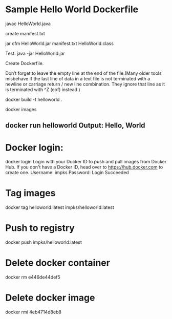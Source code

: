 # Sample Hello World Dockerfile

javac HelloWorld.java

create manifest.txt

jar cfm HelloWorld.jar manifest.txt HelloWorld.class

Test: java -jar HelloWorld.jar


Create Dockerfile.

Don’t forget to leave the empty line at the end of the file.(Many older tools misbehave if the last line of data in a text file is not terminated with a newline or carriage return / new line combination. They ignore that line as it is terminated with ^Z (eof) instead.)

docker build -t helloworld .

docker images

docker run helloworld
Output: Hello, World
-----------------------------------------------

# Docker login:
docker login
Login with your Docker ID to push and pull images from Docker Hub. If you don't have a Docker ID, head over to https://hub.docker.com to create one.
Username: impks
Password:
Login Succeeded

# Tag images
docker tag helloworld:latest impks/helloworld:latest

# Push to registry
docker push impks/helloworld:latest

# Delete docker container
docker rm e446de44def5

# Delete docker image
docker rmi 4eb4714d8eb8

